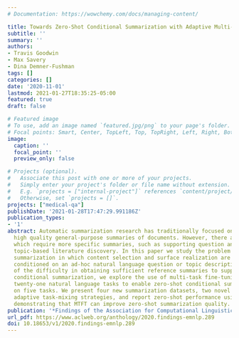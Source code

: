 ```yaml
---
# Documentation: https://wowchemy.com/docs/managing-content/

title: Towards Zero-Shot Conditional Summarization with Adaptive Multi-Task Fine-Tuning
subtitle: ''
summary: ''
authors:
- Travis Goodwin
- Max Savery
- Dina Demner-Fushman
tags: []
categories: []
date: '2020-11-01'
lastmod: 2021-01-27T18:35:25-05:00
featured: true
draft: false

# Featured image
# To use, add an image named `featured.jpg/png` to your page's folder.
# Focal points: Smart, Center, TopLeft, Top, TopRight, Left, Right, BottomLeft, Bottom, BottomRight.
image:
  caption: ''
  focal_point: ''
  preview_only: false

# Projects (optional).
#   Associate this post with one or more of your projects.
#   Simply enter your project's folder or file name without extension.
#   E.g. `projects = ["internal-project"]` references `content/project/deep-learning/index.md`.
#   Otherwise, set `projects = []`.
projects: ["medical-qa"]
publishDate: '2021-01-28T17:47:29.991186Z'
publication_types:
- '1'
abstract: Automatic summarization research has traditionally focused on providing
  high quality general-purpose summaries of documents. However, there are many applications
  which require more specific summaries, such as supporting question answering or
  topic-based literature discovery. In this paper we study the problem of conditional
  summarization in which content selection and surface realization are explicitly
  conditioned on an ad-hoc natural language question or topic description. Because
  of the difficulty in obtaining sufficient reference summaries to support arbitrary
  conditional summarization, we explore the use of multi-task fine-tuning (MTFT) on
  twenty-one natural language tasks to enable zero-shot conditional summarization
  on five tasks. We present four new summarization datasets, two novel ``online″ or
  adaptive task-mixing strategies, and report zero-shot performance using T5 and BART,
  demonstrating that MTFT can improve zero-shot summarization quality.
publication: '*Findings of the Association for Computational Linguistics: EMNLP 2020*'
url_pdf: https://www.aclweb.org/anthology/2020.findings-emnlp.289
doi: 10.18653/v1/2020.findings-emnlp.289
---
```

